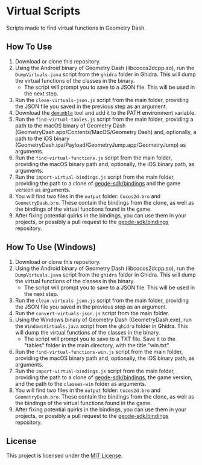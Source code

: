# Virtual Scripts
Scripts made to find virtual functions in Geometry Dash.

## How To Use
1. Download or clone this repository.
2. Using the Android binary of Geometry Dash (libcocos2dcpp.so), run the `DumpVirtuals.java` script from the `ghidra` folder in Ghidra. This will dump the virtual functions of the classes in the binary.
    - The script will prompt you to save to a JSON file. This will be used in the next step.
3. Run the `clean-virtuals-json.js` script from the main folder, providing the JSON file you saved in the previous step as an argument.
4. Download the [`demumble`](https://github.com/nico/demumble/releases) tool and add it to the PATH environment variable.
5. Run the `find-virtual-tables.js` script from the main folder, providing a path to the macOS binary of Geometry Dash (GeometryDash.app/Contents/MacOS/Geometry Dash) and, optionally, a path to the iOS binary (GeometryDash.ipa/Payload/GeometryJump.app/GeometryJump) as arguments.
6. Run the `find-virtual-functions.js` script from the main folder, providing the macOS binary path and, optionally, the iOS binary path, as arguments.
7. Run the `import-virtual-bindings.js` script from the main folder, providing the path to a clone of [geode-sdk/bindings](https://github.com/geode-sdk/bindings) and the game version as arguments.
8. You will find two files in the `output` folder: `Cocos2d.bro` and `GeometryDash.bro`. These contain the bindings from the clone, as well as the bindings of the virtual functions found in the game.
9. After fixing potential quirks in the bindings, you can use them in your projects, or possibly a pull request to the [geode-sdk/bindings](https://github.com/geode-sdk/bindings) repository.

## How To Use (Windows)
1. Download or clone this repository.
2. Using the Android binary of Geometry Dash (libcocos2dcpp.so), run the `DumpVirtuals.java` script from the `ghidra` folder in Ghidra. This will dump the virtual functions of the classes in the binary.
    - The script will prompt you to save to a JSON file. This will be used in the next step.
3. Run the `clean-virtuals-json.js` script from the main folder, providing the JSON file you saved in the previous step as an argument.
4. Run the `convert-virtuals-json.js` script from the main folder.
5. Using the Windows binary of Geometry Dash (GeometryDash.exe), run the `WindowsVirtuals.java` script from the `ghidra` folder in Ghidra. This will dump the virtual functions of the classes in the binary.
    - The script will prompt you to save to a TXT file. Save it to the "tables" folder in the main directory, with the title "win.txt".
6. Run the `find-virtual-functions-win.js` script from the main folder, providing the macOS binary path and, optionally, the iOS binary path, as arguments.
7. Run the `import-virtual-bindings.js` script from the main folder, providing the path to a clone of [geode-sdk/bindings](https://github.com/geode-sdk/bindings), the game version, and the path to the `classes-win` folder as arguments.
8. You will find two files in the `output` folder: `Cocos2d.bro` and `GeometryDash.bro`. These contain the bindings from the clone, as well as the bindings of the virtual functions found in the game.
9. After fixing potential quirks in the bindings, you can use them in your projects, or possibly a pull request to the [geode-sdk/bindings](https://geode-sdk/bindings) repository.

## License
This project is licensed under the [MIT License](./LICENSE).
